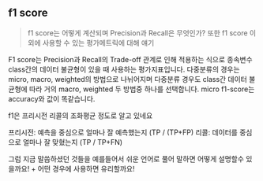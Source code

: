##  f1 score


> f1 score는 어떻게 계산되며 Precision과 Recall은 무엇인가?
> 또한 f1 score 이외에 사용할 수 있는 평가메트릭에 대해 얘기


F1 score는 Precision과 Recall의 Trade-off 관계로 인해 적용하는 식으로 종속변수 class간의 데이터 불균형이 있을 때 사용하는 평가지표입니다. 다중분류의 경우는 micro, macro, weighted의 방법으로 나뉘어지며 다중분류 경우도 class간 데이터 불균형에 따라 거의 macro, weighted 두 방법중 하나를 선택합니다. micro f1-score는 accuracy와 값이 똑같습니다.

f1은 프리시전 리콜의 조화평균 정도로 알고 있네요

프리시전: 예측을 중심으로 얼마나 잘 예측했는지 (TP / (TP+FP)
리콜: 데이터를 중심으로 얼마나 잘 맞혔는지 (TP / TP+FN)


그럼 지금 말씀하셨던 것들을 예를들어서 쉬운 언어로 풀어 말하면 어떻게 설명할수 있을까요! + 어떤 경우에 사용하면 유리할까요!
